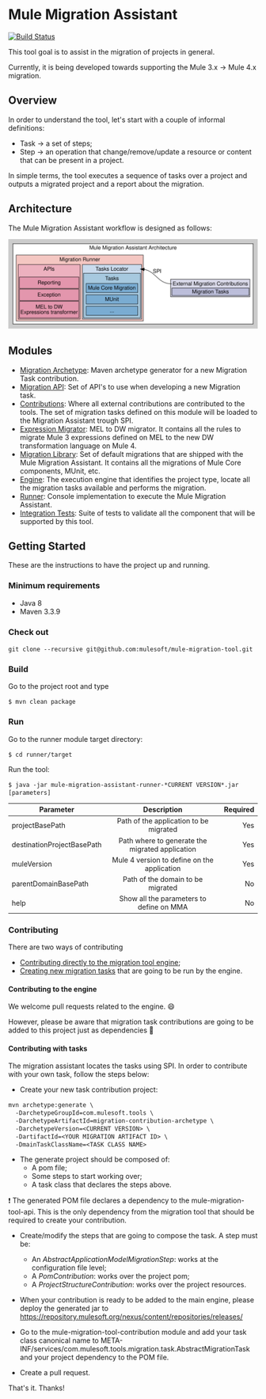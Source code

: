 # Mule Migration Assistant
[![Build Status](https://munit.ci.cloudbees.com/job/MMT-1.x/badge/icon)](https://munit.ci.cloudbees.com/job/MMT-1.x)

This tool goal is to assist in the migration of projects in general.

Currently, it is being developed towards supporting the Mule 3.x &#8594; Mule 4.x migration.

## Overview

In order to understand the tool, let's start with a couple of informal definitions:

- Task &#8594; a set of steps;
- Step &#8594; an operation that change/remove/update a resource or content that can be present in a project.

In simple terms, the tool executes a sequence of tasks over a project and outputs a migrated project and a report about the migration.

## Architecture

The Mule Migration Assistant workflow is designed as follows:

<!-- NOTE: this image is defined in './architecture.dot' and created by running './architecture.sh' -->
![Mule Migration Assistant Architecture](./architecture.svg
"A visual representation of the relation between different components that take part of a recording")

## Modules

* [Migration Archetype](./migration-contribution-archetype): Maven archetype generator for a new Migration Task contribution. 
* [Migration API](./mule-migration-tool-api): Set of API's to use when developing a new Migration task.
* [Contributions](./mule-migration-tool-contribution): Where all external contributions are contributed to the tools. The set of migration tasks defined on this module will be loaded to the Migration Assistant trough SPI.
* [Expression Migrator](./mule-migration-tool-expression): MEL to DW migrator. It contains all the rules to migrate Mule 3 expressions defined on MEL to the new DW transformation language on Mule 4.
* [Migration Library](./mule-migration-tool-library): Set of default migrations that are shipped with the Mule Migration Assistant. It contains all the migrations of Mule Core components, MUnit, etc.
* [Engine](./mule-migration-tool-engine): The execution engine that identifies the project type, locate all the migration tasks available and performs the migration.
* [Runner](./runner): Console implementation to execute the Mule Migration Assistant.
* [Integration Tests](./mule-migration-tool-tests): Suite of tests to validate all the component that will be supported by this tool. 

## Getting Started

These are the instructions to have the project up and running.

### Minimum requirements

- Java 8
- Maven 3.3.9

### Check out

```
git clone --recursive git@github.com:mulesoft/mule-migration-tool.git 
```

### Build

Go to the project root and type

```
$ mvn clean package
```

### Run

Go to the runner module target directory:

```
$ cd runner/target
```

Run the tool:

```
$ java -jar mule-migration-assistant-runner-*CURRENT VERSION*.jar [parameters]
```

| Parameter                  |      Description                                 |  Required |
|----------------------------|:------------------------------------------------:|----------:|
| projectBasePath            | Path of the application to be migrated           | Yes       |
| destinationProjectBasePath | Path where to generate the migrated application  | Yes       |
| muleVersion                | Mule 4 version to define on the application      | Yes       |
| parentDomainBasePath       | Path of the domain to be migrated                | No        |  
| help                       | Show all the parameters to define on MMA         | No        |


### Contributing

There are two ways of contributing

- [Contributing directly to the migration tool engine](#contributing-to-the-engine);
- [Creating new migration tasks](#contributing-with-tasks) that are going to be run by the engine.

#### Contributing to the engine

We welcome pull requests related to the engine. :smile:

However, please be aware that migration task contributions are going to be added to this project just as dependencies :grimacing:

#### Contributing with tasks

The migration assistant locates the tasks using SPI. In order to contribute with your own task, follow the steps below:

- Create your new task contribution project:

```
mvn archetype:generate \
  -DarchetypeGroupId=com.mulesoft.tools \
  -DarchetypeArtifactId=migration-contribution-archetype \
  -DarchetypeVersion=<CURRENT VERSION> \
  -DartifactId=<YOUR MIGRATION ARTIFACT ID> \
  -DmainTaskClassName=<TASK CLASS NAME>
```

* The generate project should be composed of:
    - A pom file;
    - Some steps to start working over;
    - A task class that declares the steps above.

 :exclamation: The generated POM file declares a dependency to the mule-migration-tool-api. This is the only dependency from the migration tool that should be required to create your contribution.


* Create/modify the steps that are going to compose the task. A step must be:
    - An _AbstractApplicationModelMigrationStep_: works at the configuration file level;
    - A _PomContribution_: works over the project pom;
    - A _ProjectStructureContribution_: works over the project resources.

 * When your contribution is ready to be added to the main engine, please deploy the generated jar to https://repository.mulesoft.org/nexus/content/repositories/releases/
 * Go to the mule-migration-tool-contribution module and add your task class canonical name to META-INF/services/com.mulesoft.tools.migration.task.AbstractMigrationTask and your project dependency to the POM file.
 * Create a pull request.

 That's it. Thanks!